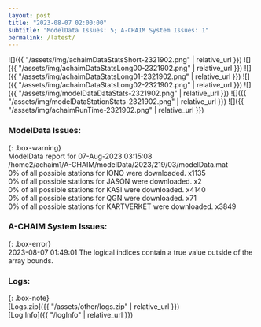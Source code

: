 ```yaml
---
layout: post
title: "2023-08-07 02:00:00"
subtitle: "ModelData Issues: 5; A-CHAIM System Issues: 1"
permalink: /latest/
---
```


![]({{ "/assets/img/achaimDataStatsShort-2321902.png" | relative_url }})
![]({{ "/assets/img/achaimDataStatsLong00-2321902.png" | relative_url }})
![]({{ "/assets/img/achaimDataStatsLong01-2321902.png" | relative_url }})
![]({{ "/assets/img/achaimDataStatsLong02-2321902.png" | relative_url }})
![]({{ "/assets/img/modelDataDataStats-2321902.png" | relative_url }})
![]({{ "/assets/img/modelDataStationStats-2321902.png" | relative_url }})
![]({{ "/assets/img/achaimRunTime-2321902.png" | relative_url }})


### ModelData Issues:  
  
{: .box-warning}  
 ModelData report for 07-Aug-2023 03:15:08   
 /home2/achaim1/A-CHAIM/modelData/2023/219/03/modelData.mat   
 0% of all possible stations for IONO were downloaded. x1135   
 0% of all possible stations for JASON were downloaded. x2   
 0% of all possible stations for KASI were downloaded. x4140   
 0% of all possible stations for QGN were downloaded. x71   
 0% of all possible stations for KARTVERKET were downloaded. x3849   
  
### A-CHAIM System Issues:  
  
{: .box-error}  
2023-08-07 01:49:01 The logical indices contain a true value outside of the array bounds.  

### Logs:  
  
{: .box-note}  
[Logs.zip]({{ "/assets/other/logs.zip" | relative_url }})  
[Log Info]({{ "/logInfo" | relative_url }})  
